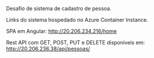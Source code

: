 Desafio de sistema de cadastro de pessoa.

Links do sistema hospedado no Azure Container Instance.

SPA em Angular: http://20.206.234.216/home

Rest API com GET, POST, PUT e DELETE disponíveis em: http://20.206.236.38/api/pessoas/
